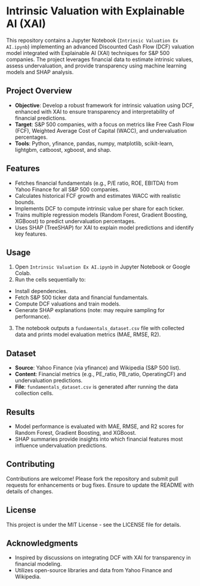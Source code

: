 # Intrinsic Valuation with Explainable AI (XAI)

This repository contains a Jupyter Notebook (`Intrinsic Valuation Ex AI.ipynb`) implementing an advanced Discounted Cash Flow (DCF) valuation model integrated with Explainable AI (XAI) techniques for S&P 500 companies. The project leverages financial data to estimate intrinsic values, assess undervaluation, and provide transparency using machine learning models and SHAP analysis.

## Project Overview

- **Objective**: Develop a robust framework for intrinsic valuation using DCF, enhanced with XAI to ensure transparency and interpretability of financial predictions.
- **Target**: S&P 500 companies, with a focus on metrics like Free Cash Flow (FCF), Weighted Average Cost of Capital (WACC), and undervaluation percentages.
- **Tools**: Python, yfinance, pandas, numpy, matplotlib, scikit-learn, lightgbm, catboost, xgboost, and shap.

## Features

- Fetches financial fundamentals (e.g., P/E ratio, ROE, EBITDA) from Yahoo Finance for all S&P 500 companies.
- Calculates historical FCF growth and estimates WACC with realistic bounds.
- Implements DCF to compute intrinsic value per share for each ticker.
- Trains multiple regression models (Random Forest, Gradient Boosting, XGBoost) to predict undervaluation percentages.
- Uses SHAP (TreeSHAP) for XAI to explain model predictions and identify key features.

## Usage

1. Open `Intrinsic Valuation Ex AI.ipynb` in Jupyter Notebook or Google Colab.
2. Run the cells sequentially to:
- Install dependencies.
- Fetch S&P 500 ticker data and financial fundamentals.
- Compute DCF valuations and train models.
- Generate SHAP explanations (note: may require sampling for performance).
3. The notebook outputs a `fundamentals_dataset.csv` file with collected data and prints model evaluation metrics (MAE, RMSE, R2).

## Dataset

- **Source**: Yahoo Finance (via yfinance) and Wikipedia (S&P 500 list).
- **Content**: Financial metrics (e.g., PE_ratio, PB_ratio, OperatingCF) and undervaluation predictions.
- **File**: `fundamentals_dataset.csv` is generated after running the data collection cells.

## Results

- Model performance is evaluated with MAE, RMSE, and R2 scores for Random Forest, Gradient Boosting, and XGBoost.
- SHAP summaries provide insights into which financial features most influence undervaluation predictions.

## Contributing

Contributions are welcome! Please fork the repository and submit pull requests for enhancements or bug fixes. Ensure to update the README with details of changes.

## License

This project is under the MIT License - see the LICENSE file for details.

## Acknowledgments

- Inspired by discussions on integrating DCF with XAI for transparency in financial modeling.
- Utilizes open-source libraries and data from Yahoo Finance and Wikipedia.
